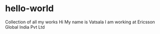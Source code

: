 # hello-world
Collection of all my works
Hi
My name is Vatsala
I am working at Ericsson Global India Pvt Ltd
